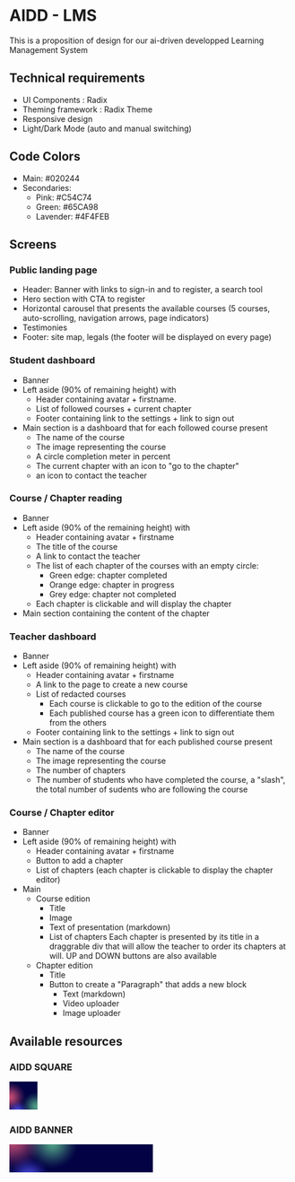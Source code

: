 # AIDD - LMS
This is a proposition of design for our ai-driven developped Learning Management System

## Technical requirements
- UI Components : Radix
- Theming framework : Radix Theme
- Responsive design
- Light/Dark Mode (auto and manual switching)

## Code Colors
- Main: #020244
- Secondaries: 
    - Pink: #C54C74
    - Green: #65CA98
    - Lavender: #4F4FEB

## Screens

### Public landing page 
- Header: Banner with links to sign-in and to register, a search tool
- Hero section with CTA to register
- Horizontal carousel that presents the available courses (5 courses, auto-scrolling, navigation arrows, page indicators)
- Testimonies
- Footer: site map, legals (the footer will be displayed on every page)

### Student dashboard
- Banner
- Left aside (90% of remaining height) with
    - Header containing avatar + firstname.
    - List of followed courses + current chapter
    - Footer containing link to the settings + link to sign out
- Main section is a dashboard that for each followed course present
    - The name of the course
    - The image representing the course
    - A circle completion meter in percent
    - The current chapter with an icon to "go to the chapter"
    - an icon to contact the teacher

### Course / Chapter reading
- Banner
- Left aside (90% of the remaining height) with
    - Header containing avatar + firstname
    - The title of the course
    - A link to contact the teacher
    - The list of each chapter of the courses with an empty circle: 
        - Green edge: chapter completed
        - Orange edge: chapter in progress
        - Grey edge: chapter not completed
    - Each chapter is clickable and will display the chapter
- Main section containing the content of the chapter

### Teacher dashboard
- Banner
- Left aside (90% of remaining height) with
    - Header containing avatar + firstname
    - A link to the page to create a new course
    - List of redacted courses 
        - Each course is clickable to go to the edition of the course
        - Each published course has a green icon to differentiate them from the others
    - Footer containing link to the settings + link to sign out
- Main section is a dashboard that for each published course present
    - The name of the course
    - The image representing the course
    - The number of chapters
    - The number of students who have completed the course, a "slash", the total number of sudents who are following the course

### Course / Chapter editor
- Banner
- Left aside (90% of remaining height) with
    - Header containing avatar + firstname
    - Button to add a chapter
    - List of chapters (each chapter is clickable to display the chapter editor)
- Main
    - Course edition
        - Title
        - Image
        - Text of presentation (markdown)
        - List of chapters
            Each chapter is presented by its title in a draggrable div that will allow the teacher to order its chapters at will. UP and DOWN buttons are also available
    - Chapter edition
        - Title
        - Button to create a "Paragraph" that adds a new block
            - Text (markdown)
            - Video uploader
            - Image uploader

## Available resources
### AIDD SQUARE

<img src="./docs/resources/aidd-square.webp" alt="square background" width="50"> 


### AIDD BANNER

<img src="./docs/resources/aidd-banner.webp" alt="banner background" height="50"> 
